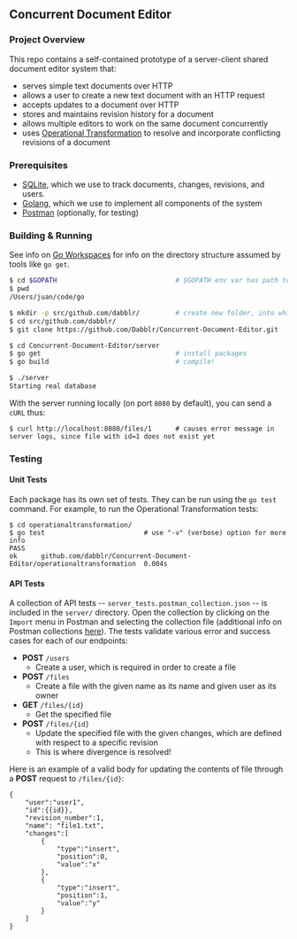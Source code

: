 ## Concurrent Document Editor
### Project Overview
This repo contains a self-contained prototype of a server-client shared document editor system that:
* serves simple text documents over HTTP
* allows a user to create a new text document with an HTTP request
* accepts updates to a document over HTTP
* stores and maintains revision history for a document
* allows multiple editors to work on the same document concurrently
* uses [Operational Transformation](https://en.wikipedia.org/wiki/Operational_transformation) to resolve and incorporate conflicting revisions of a document

### Prerequisites
* [SQLite](https://www.sqlite.org/download.html), which we use to track documents, changes, revisions, and users.
* [Golang](https://golang.org/doc/install), which we use to implement all components of the system
* [Postman](https://www.getpostman.com/apps) (optionally, for testing)

### Building & Running
See info on [Go Workspaces](https://golang.org/doc/code.html#Workspaces) for info on the directory structure assumed by tools like `go get`.
```bash
$ cd $GOPATH                              # $GOPATH env var has path to Go workspace
$ pwd
/Users/juan/code/go

$ mkdir -p src/github.com/dabblr/         # create new folder, into which we'll clone the repo
$ cd src/github.com/dabblr/
$ git clone https://github.com/Dabblr/Concurrent-Document-Editor.git

$ cd Concurrent-Document-Editor/server
$ go get                                  # install packages
$ go build                                # compile!

$ ./server
Starting real database
```

With the server running locally (on port `8080` by default), you can send a `cURL` thus:
```shell
$ curl http://localhost:8080/files/1      # causes error message in server logs, since file with id=1 does not exist yet
```

### Testing
#### Unit Tests
Each package has its own set of tests. They can be run using the `go test` command. For example, to run the Operational Transformation tests:
```
$ cd operationaltransformation/
$ go test                         # use "-v" (verbose) option for more info
PASS
ok  	github.com/dabblr/Concurrent-Document-Editor/operationaltransformation	0.004s
```



#### API Tests
A collection of API tests -- `server_tests.postman_collection.json` -- is included in the `server/` directory. Open the collection by clicking on the `Import` menu in Postman and selecting the collection file (additional info on Postman collections [here](https://learning.getpostman.com/docs/postman/collections/managing_collections)). The tests validate various error and success cases for each of our endpoints:
* **POST** `/users`
  * Create a user, which is required in order to create a file
* **POST** `/files`
  * Create a file with the given name as its name and given user as its owner
* **GET** `/files/{id}`
  * Get the specified file
* **POST** `/files/{id}`
  * Update the specified file with the given changes, which are defined with respect to a specific revision
  * This is where divergence is resolved!

Here is an example of a valid body for updating the contents of file through a **POST** request to `/files/{id}`:
```
{
	"user":"user1",
	"id":{{id}},
	"revision_number":1,
	"name": "file1.txt",
	"changes":[
		{
			"type":"insert",
			"position":0,
			"value":"x"
		},
		{
			"type":"insert",
			"position":1,
			"value":"y"
		}
	]
}
```

